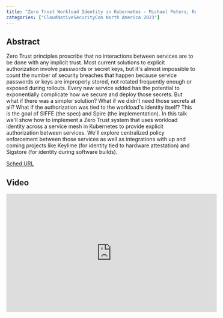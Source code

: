 ```yaml
---
title: "Zero Trust Workload Identity in Kubernetes - Michael Peters, Red Hat"
categories: ["CloudNativeSecurityCon North America 2023"]
---
```


## Abstract

Zero Trust principles proscribe that no interactions between services are to be done with any implicit trust. Most current solutions to explicit authorization involve passwords or secret keys, but it's almost impossible to count the number of security breaches that happen because service passwords or keys are improperly stored, not rotated frequently enough or exposed during rollouts. Every new service added has the potential to exponentially complicate how we secure and deploy those secrets. But what if there was a simpler solution? What if we didn't need those secrets at all? What if the authorization was tied to the workload's identity itself? This is the goal of SIFFE (the spec) and Spire (the implementation). In this talk we'll show how to implement a Zero Trust system that uses workload identity across a service mesh in Kubernetes to provide explicit authorization between services. We'll explore centralized policy enforcement between those services as well as integrations with up and coming projects like Keylime (for identity tied to hardware attestation) and Sigstore (for identity during software builds).

[Sched URL](https://cloudnativesecurityconna23.sched.com/event/9afbeaa9a33452aac45f7c1e7c252702)

## Video

<iframe width='560' height='315' src='https://www.youtube.com/embed/eyj0UCmJfjo' frameborder='0' allow='accelerometer; autoplay; encrypted-media; gyroscope; picture-in-picture' allowfullscreen></iframe>
